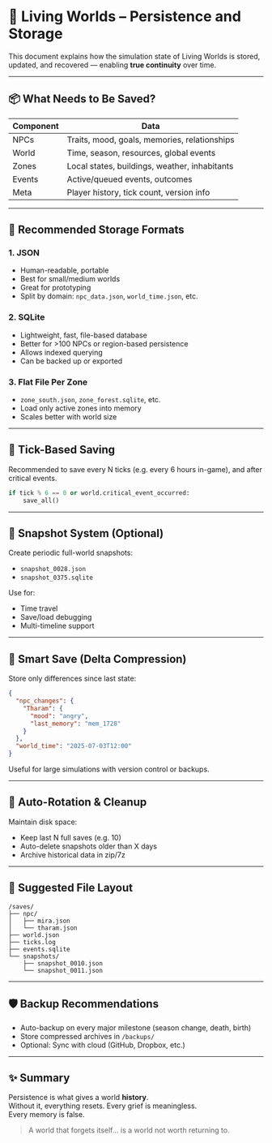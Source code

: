# 💾 Living Worlds – Persistence and Storage

This document explains how the simulation state of Living Worlds is stored, updated, and recovered — enabling **true continuity** over time.

---

## 📦 What Needs to Be Saved?

| Component | Data |
|----------|------|
| NPCs | Traits, mood, goals, memories, relationships |
| World | Time, season, resources, global events |
| Zones | Local states, buildings, weather, inhabitants |
| Events | Active/queued events, outcomes |
| Meta | Player history, tick count, version info |

---

## 🧩 Recommended Storage Formats

### 1. **JSON**  
- Human-readable, portable  
- Best for small/medium worlds  
- Great for prototyping  
- Split by domain: `npc_data.json`, `world_time.json`, etc.

### 2. **SQLite**  
- Lightweight, fast, file-based database  
- Better for >100 NPCs or region-based persistence  
- Allows indexed querying  
- Can be backed up or exported

### 3. **Flat File Per Zone**  
- `zone_south.json`, `zone_forest.sqlite`, etc.  
- Load only active zones into memory  
- Scales better with world size

---

## 🔁 Tick-Based Saving

Recommended to save every N ticks (e.g. every 6 hours in-game), and after critical events.

```python
if tick % 6 == 0 or world.critical_event_occurred:
    save_all()
```

---

## 🧪 Snapshot System (Optional)

Create periodic full-world snapshots:

- `snapshot_0028.json`
- `snapshot_0375.sqlite`

Use for:
- Time travel
- Save/load debugging
- Multi-timeline support

---

## 🧠 Smart Save (Delta Compression)

Store only differences since last state:
```json
{
  "npc_changes": {
    "Tharam": {
      "mood": "angry",
      "last_memory": "mem_1728"
    }
  },
  "world_time": "2025-07-03T12:00"
}
```

Useful for large simulations with version control or backups.

---

## 🔄 Auto-Rotation & Cleanup

Maintain disk space:

- Keep last N full saves (e.g. 10)
- Auto-delete snapshots older than X days
- Archive historical data in zip/7z

---

## 📖 Suggested File Layout

```
/saves/
├── npc/
│   ├── mira.json
│   └── tharam.json
├── world.json
├── ticks.log
├── events.sqlite
└── snapshots/
    ├── snapshot_0010.json
    └── snapshot_0011.json
```

---

## 🛡️ Backup Recommendations

- Auto-backup on every major milestone (season change, death, birth)
- Store compressed archives in `/backups/`
- Optional: Sync with cloud (GitHub, Dropbox, etc.)

---

## ✨ Summary

Persistence is what gives a world **history**.  
Without it, everything resets. Every grief is meaningless.  
Every memory is false.

> A world that forgets itself… is a world not worth returning to.
